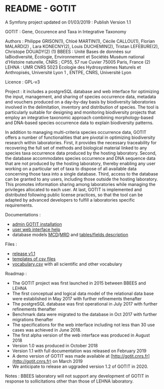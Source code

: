 README - GOTIT
=====================
A Symfony project updated on 01/03/2019 : Publish Version 1.1

GOTIT : Gene, Occurence and Taxa in Integrative Taxonomy

Authors : Philippe GRISON(1), Chloé MARTIN(1), Cécile CALLOU(1),  Florian MALARD(2) , Lara KONECNY(2), Louis DUCHEMIN(2), Tristan LEFEBURE(2), Christope DOUADY(2)
(1)  BBEES : Unité Bases de données sur laBiodiversité, Écologie, Environnement et Sociétés Muséum national d'Histoire naturelle, CNRS ; CP55, 57 rue Cuvier 75005 Paris, France
(2)  LEHNA : UMR CNRS 5023 Ecologie des Hydrosystèmes Naturels et Anthropisés, Université Lyon 1 , ENTPE, CNRS, Université Lyon

Licence : GPL-v3

Project : it includes a postgreSQL database and web interface for optimizing the input, management, and sharing of species occurrence data, metadata and vouchers produced on a day-by-day basis by biodiversity laboratories involved in the delimitation, inventory and distribution of species.
The tool is particularly suitable for designing and monitoring biodiversity projects that employ an integrative taxonomic approach combining morphology-based and DNA-based species occurrence data to explain biodiversity patterns.

In addition to managing multi-criteria species occurrence data, GOTIT offers a number of functionalities that are pivotal in optimizing biodiversity research within laboratories.
First, it provides the necessary traceability for recovering the full set of methods and biological material linked to any species taxa occurrence data produced by the hosting laboratory.
Second, the database accommodates species occurrence and DNA sequence data that are not produced by the hosting laboratory, thereby enabling any user working on a particular set of taxa to dispose of all available data concerning those taxa into a single database.
Third, access to the database can be granted to any users, including those outside the hosting laboratory.
This promotes information sharing among laboratories while managing the privileges allocated to each user.
At last, GOTIT is implemented and distributed following public license practices, so that the tool can be adapted by advanced developers to fulfill a laboratories specific requirements.


Documentations : 
- [admin GOTIT installation](https://github.com/GOTIT-DEV/GOTIT/blob/1.1/doc/gotit_doc_install.pdf)
- [user web interface help](https://github.com/GOTIT-DEV/GOTIT/blob/1.1/doc/gotit_help.pdf)
- database models [MCD](https://github.com/GOTIT-DEV/GOTIT/blob/1.1/doc/database/S3_Gotitdb_conceptual_model_en.jpg)/[MRD](https://github.com/GOTIT-DEV/GOTIT/blob/1.1/doc/database/S3_Gotitdb_logical_model_en.jpg) and [tables/fields description](https://github.com/GOTIT-DEV/GOTIT/blob/1.1/doc/database/S5_Gotitdb_tables_fields.ods)

Files :
- [release v1.1](https://github.com/GOTIT-DEV/GOTIT/archive/1.1.zip)
- [templates of csv files](https://github.com/GOTIT-DEV/GOTIT/blob/1.1/file/templates.zip)
- [vocabulary.csv](https://github.com/GOTIT-DEV/GOTIT/blob/1.1/file/vocabulary.csv) with all scientific and other vocabulary 

Roadmap :
- The GOTIT project was first launched in 2015 between BBEES and LEHNA
- The first conceptual and logical data model of the relational data base were established in May 2017 with further refinements thenafter
- The postgreSQL database was first operational in July 2017 with further refinements thenafter
- Benchmark data were migrated to the database in Oct 2017 with further migrations thenafter
- The specifications for the web interface including not less than 30 use cases was achieved in June 2018.
- The first alpha version of the web interface was produced in August 2018
- Version 1.0 was produced in October 2018
- Version 1.1 with full documentation was released on February 2019
- A demo version of GOTIT was made available at [http://gotit.cnrs.fr](http://gotit.cnrs.fr) on March 2019
- We anticipate to release an uggraded version 1.2 of GOTIT in 2020.

Notes : BBEES laboratory will not support any development of GOTIT in response to sollicitations other than those of LEHNA laboratory.
